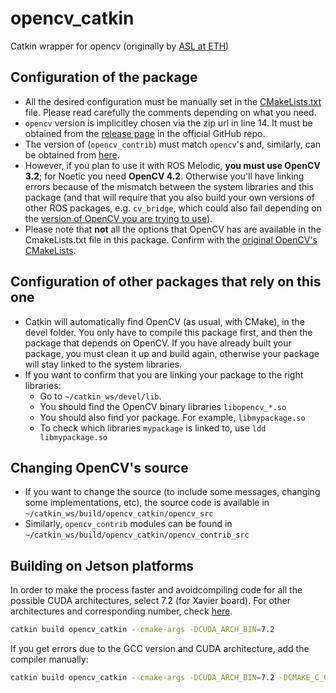 # opencv_catkin

Catkin wrapper for opencv (originally by [ASL at ETH](https://github.com/ethz-asl/opencv3_catkin))

## Configuration of the package
- All the desired configuration must be manually set in the [CMakeLists.txt](CMakeLists.txt) file. Please read carefully the comments depending on what you need.
- `opencv` version is implicitley chosen via the zip url in line 14. It must be obtained from the [release page](https://github.com/opencv/opencv/releases) in the official GitHub repo.
- The version of (`opencv_contrib`) must match `opencv`'s and, similarly, can be obtained from [here](https://github.com/opencv/opencv_contrib/releases).
- However, if you plan to use it with ROS Melodic, **you must use OpenCV 3.2**; for Noetic you need **OpenCV 4.2**. Otherwise you'll have linking errors because of the mismatch between the system libraries and this package (and that will require that you also build your own versions of other ROS packages, e.g. `cv_bridge`, which could also fail depending on the [version of OpenCV you are trying to use](https://github.com/ros-perception/vision_opencv/issues/291)).
- Please note that **not** all the options that OpenCV has are available in the CmakeLists.txt file in this package. Confirm with the [original OpenCV's CMakeLists](https://github.com/opencv/opencv/blob/master/CMakeLists.txt).

## Configuration of other packages that rely on this one
- Catkin will automatically find OpenCV (as usual, with CMake), in the devel folder. You only have to compile this package first, and then the package that depends on OpenCV. If you have already built your package, you must clean it up and build again, otherwise your package will stay linked to the system libraries.
- If you want to confirm that you are linking your package to the right libraries:
  -  Go to `~/catkin_ws/devel/lib`. 
  -  You should find the OpenCV binary libraries `libopencv_*.so`
  -  You should also find yor package. For example, `libmypackage.so`
  -  To check which libraries `mypackage` is linked to, use `ldd libmypackage.so`

## Changing OpenCV's source
- If you want to change the source (to include some messages, changing some implementations, etc), the source code is available in `~/catkin_ws/build/opencv_catkin/opencv_src`
- Similarly, `opencv_contrib` modules can be found in `~/catkin_ws/build/opencv_catkin/opencv_contrib_src`

## Building on Jetson platforms
In order to make the process faster and avoidcompiling code for all the possible CUDA architectures, select 7.2 (for Xavier board). For other architectures and corresponding number, check [here](https://developer.nvidia.com/cuda-gpus).

```sh
catkin build opencv_catkin --cmake-args -DCUDA_ARCH_BIN=7.2
```

If you get errors due to the GCC version and CUDA architecture, add the compiler manually:

```sh
catkin build opencv_catkin --cmake-args -DCUDA_ARCH_BIN=7.2 -DCMAKE_C_COMPILER=/usr/bin/gcc-7
```